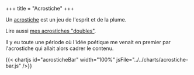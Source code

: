 +++
title = "Acrostiche"
+++

Un [acrostiche](https://fr.wikipedia.org/wiki/Acrostiche) est un jeu de l'esprit et de la plume.

Lire aussi [mes acrostiches "doubles"](/tags/doubleacrostiche).

Il y eu toute une période où l'idée poétique me venait en premier par l'acrostiche qui allait alors cadrer le contenu.

{{< chartjs id="acrosticheBar" width="100%" jsFile="../../charts/acrostiche-bar.js" />}}
